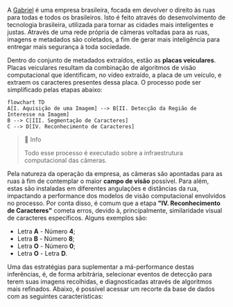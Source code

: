 A [Gabriel](https://gabriel.com.br/) é uma empresa brasileira, focada em devolver o direito às ruas para todas e todos os brasileiros. Isto é feito através do desenvolvimento de tecnologia brasileira, utilizada para tornar as cidades mais inteligentes e justas. Através de uma rede própria de câmeras voltadas para as ruas, imagens e metadados são coletados, a fim de gerar mais inteligência para entregar mais segurança à toda sociedade.

Dentro do conjunto de metadados extraídos, estão as **placas veiculares**. Placas veiculares resultam da combinação de algoritmos de visão computacional que identificam, no vídeo extraído, a placa de um veículo, e extraem os caracteres presentes dessa placa. O processo pode ser simplificado pelas etapas abaixo:

```mermaid
flowchart TD
A[I. Aquisição de uma Imagem] --> B[II. Detecção da Região de Interesse na Imagem]
B --> C[III. Segmentação de Caracteres]
C --> D[IV. Reconhecimento de Caracteres]

```

> 📘 Info
>
> Todo esse processo é executado sobre a infraestrutura computacional das câmeras.

Pela natureza da operação da empresa, as câmeras são apontadas para as ruas à fim de contemplar o maior **campo de visão** possível. Para além, estas são instaladas em diferentes angulações e distâncias da rua, impactando a performance dos modelos de visão computacional envolvidos no processo. Por conta disso, é comum que a etapa **"IV. Reconhecimento de Caracteres"** cometa erros, devido à, principalmente, similaridade visual de caracteres específicos. Alguns exemplos são:

- Letra **A** - Número **4**;
- Letra **B** - Número **8**;
- Letra **O** - Número **0**;
- Letra **O** - Letra **D**.

Uma das estratégias para suplementar a má-performance destas inferências, é, de forma arbitrária, selecionar eventos de detecção para terem suas imagens recolhidas, e diagnosticadas através de algoritmos mais refinados. Abaixo, é possível acessar um recorte da base de dados com as seguintes características:
